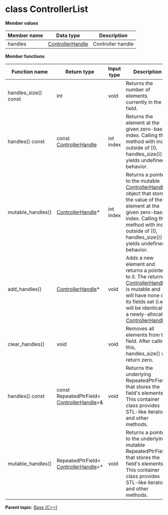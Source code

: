 # class ControllerList

 **Member values** 

|Member name|Data type|Description|
|-----------|---------|-----------|
|handles| [ControllerHandle](ControllerHandle.md#)|Controller handle|

 **Member functions** 

|Function name|Return type|Input type|Description|
|-------------|-----------|----------|-----------|
|handles\_size\(\) const|int|void|Returns the number of elements currently in the field.|
|handles\(\) const|const [ControllerHandle](ControllerHandle.md#)|int index|Returns the element at the given zero-based index. Calling this method with index outside of \[0, handles\_size\(\)\) yields undefined behavior.|
|mutable\_handles\(\)| [ControllerHandle](ControllerHandle.md#)\*|int index|Returns a pointer to the mutable [ControllerHandle](ControllerHandle.md#) object that stores the value of the element at the given zero-based index. Calling this method with index outside of \[0, handles\_size\(\)\) yields undefined behavior.|
|add\_handles\(\)| [ControllerHandle](ControllerHandle.md#)\*|void|Adds a new element and returns a pointer to it. The returned [ControllerHandle](ControllerHandle.md#) is mutable and will have none of its fields set \(i.e. it will be identical to a newly-allocated [ControllerHandle](ControllerHandle.md#)\).|
|clear\_handles\(\)|void|void|Removes all elements from the field. After calling this, handles\_size\(\) will return zero.|
|handles\(\) const|const RepeatedPtrField< [ControllerHandle](ControllerHandle.md#)\>&|void|Returns the underlying RepeatedPtrField that stores the field's elements. This container class provides STL-like iterators and other methods.|
|mutable\_handles\(\)|RepeatedPtrField< [ControllerHandle](ControllerHandle.md#)\>\*|void|Returns a pointer to the underlying mutable RepeatedPtrField that stores the field's elements. This container class provides STL-like iterators and other methods.|

**Parent topic:** [Base \(C++\)](../../summary_pages/Base.md)

